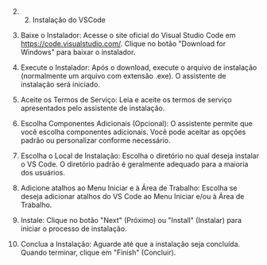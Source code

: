 2. 2. Instalação do VSCode

1. Baixe o Instalador:
Acesse o site oficial do Visual Studio Code em https://code.visualstudio.com/.
Clique no botão "Download for Windows" para baixar o instalador.

2. Execute o Instalador:
Após o download, execute o arquivo de instalação (normalmente um arquivo com extensão .exe).
O assistente de instalação será iniciado.

3. Aceite os Termos de Serviço:
Leia e aceite os termos de serviço apresentados pelo assistente de instalação.

4. Escolha Componentes Adicionais (Opcional):
O assistente permite que você escolha componentes adicionais. Você pode aceitar as opções padrão ou personalizar conforme necessário.

5. Escolha o Local de Instalação:
Escolha o diretório no qual deseja instalar o VS Code. O diretório padrão é geralmente adequado para a maioria dos usuários.

6. Adicione atalhos ao Menu Iniciar e à Área de Trabalho:
Escolha se deseja adicionar atalhos do VS Code ao Menu Iniciar e/ou à Área de Trabalho.

7. Instale:
Clique no botão "Next" (Próximo) ou "Install" (Instalar) para iniciar o processo de instalação.

8. Conclua a Instalação:
Aguarde até que a instalação seja concluída. Quando terminar, clique em "Finish" (Concluir).